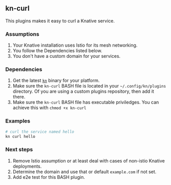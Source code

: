 ## kn-curl

This plugins makes it easy to curl a Knative service.

### Assumptions

1. Your Knative installation uses Istio for its mesh networking.
2. You follow the Dependencies listed below.
3. You don't have a custom domain for your services.

### Dependencies

1. Get the latest [`kn`](https://github.com/knative/client) binary for your platform.
2. Make sure the `kn-curl` BASH file is located in your `~/.config/kn/plugins` directory. Of you are using a custom plugins repository, then add it there.
3. Make sure the `kn-curl` BASH file has executable priviledges. You can achieve this with `chmod +x kn-curl`

### Examples

```bash
# curl the service named hello
kn curl hello
```

### Next steps

1. Remove Istio assumption or at least deal with cases of non-istio Knative deployments.
2. Determine the domain and use that or default `example.com` if not set.
3. Add e2e test for this BASH plugin.